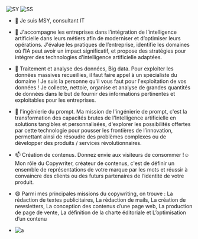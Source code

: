 ![SY](https://github.com/user-attachments/assets/af1ee6ad-9832-41f2-ac1b-efcad3272852)
![SS](https://github.com/user-attachments/assets/6c544225-d021-4929-8660-149bc70b907e)

- 👋 Je suis MSY, consultant IT
- 👀 J'accompagne les entreprises dans l’intégration de l’intelligence artificielle dans leurs métiers afin de moderniser et d’optimiser leurs opérations. J'évalue les pratiques de l’entreprise, identifie les domaines où l’IA peut avoir un impact significatif, et propose des stratégies pour intégrer des technologies d'intelligence artificielle adaptées.
- 🌱 Traitement et analyse des données, Big data.
Pour exploiter les données massives recueillies, il faut faire appel à un spécialiste du domaine ! Je suis la personne qu'il vous faut pour l'exploitation de vos données ! Je collecte, nettoie, organise et analyse de grandes quantités de données dans le but de fournir des informations pertinentes et exploitables pour les entreprises.
- 💞️ l'ingénierie du prompt.
Ma mission de l'ingénierie de prompt, c'est la transformation des capacités brutes de l'Intelligence artificielle  en solutions tangibles et personnalisées, d'explorer les possibilités offertes par cette technologie pour pousser les frontières de l’innovation, permettant ainsi de résoudre des problèmes complexes ou de développer des produits / services révolutionnaires.
- 📫 Création de contenus.
Donnez envie aux visiteurs de consommer !☺️
Mon rôle du Copywriter, créateur de contenus, c'est de définir un ensemble de représentations de votre marque par les mots et réussir à convaincre des clients ou des futurs partenaires de l’identité de votre produit.

- 😄 Parmi mes principales missions du copywriting, on trouve : La rédaction de textes publicitaires, La rédaction de mails, La création de newsletters, La conception des contenus d’une page web, La production de page de vente, La définition de la charte éditoriale et L’optimisation d’un contenu

- ![a](https://github.com/user-attachments/assets/7280d90f-7668-43ce-8cd4-e6a4fb01c314)




